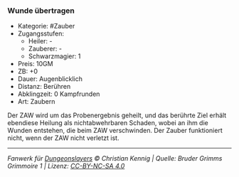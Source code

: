 ### Wunde übertragen

- Kategorie: #Zauber
- Zugangsstufen:
  - Heiler: -
  - Zauberer: -
  - Schwarzmagier: 1
- Preis: 10GM
- ZB: +0
- Dauer: Augenblicklich
- Distanz: Berühren
- Abklingzeit: 0 Kampfrunden
- Art: Zaubern



Der ZAW wird um das Probenergebnis geheilt, und das berührte Ziel erhält ebendiese Heilung als nichtabwehrbaren Schaden, wobei an ihm die Wunden entstehen, die beim ZAW verschwinden. Der Zauber funktioniert nicht, wenn der ZAW nicht verletzt ist.

---

_Fanwerk für [Dungeonslayers](https://www.dungeonslayers.net/) © Christian Kennig | Quelle: Bruder Grimms Grimmoire 1 | Lizenz: [CC-BY-NC-SA 4.0](https://creativecommons.org/licenses/by-nc-sa/4.0/deed.de)_
